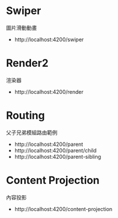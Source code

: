 # Swiper
圖片滑動動畫
* http://localhost:4200/swiper

# Render2
渲染器
* http://localhost:4200/render

# Routing
父子兄弟模組路由範例

* http://localhost:4200/parent
* http://localhost:4200/parent/child
* http://localhost:4200/parent-sibling

# Content Projection
內容投影

* http://localhost:4200/content-projection
